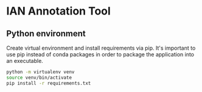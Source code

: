 # IAN Annotation Tool

## Python environment
Create virtual environment and install requirements via pip. It's important to use pip instead of conda packages in order to package the application into an executable.
```bash
python -m virtualenv venv
source venv/bin/activate
pip install -r requirements.txt
```